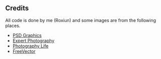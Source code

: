 ## Credits
All code is done by me (Roxiun) and some images are from the following places.

* [PSD Graphics](https://www.psdgraphics.com/)
* [Expert Photography](https://expertphotography.com/how-to-understand-aperture-5-simple-steps/)
* [Photography Life](https://photographylife.com/understanding-digital-camera-modes)
* [FreeVector](https://www.freevector.com/running-man-vector-27415)